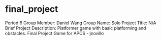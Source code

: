 # final_project
Period 6
Group Member: Daniel Wang
Group Name: Solo
Project Title: N/A
Brief Project Description: Platformer game with basic platforming and obstacles.
Final Project Game for APCS - jnovillo
